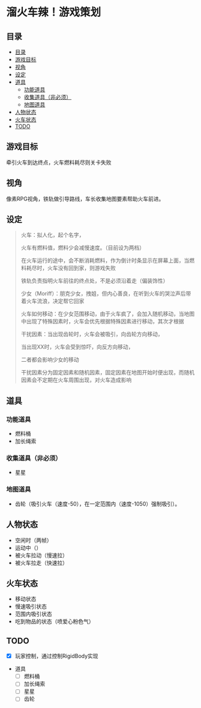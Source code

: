 # **溜火车辣！游戏策划**

## 目录
- [目录](#目录)
- [游戏目标](#游戏目标)
- [视角](#视角)
- [设定](#设定)
- [道具](#道具)
  - [功能道具](#功能道具)
  - [收集道具（非必须）](#收集道具非必须)
  - [地图道具](#地图道具)
- [人物状态](#人物状态)
- [火车状态](#火车状态)
- [TODO](#todo)

## 游戏目标

牵引火车到达终点，火车燃料耗尽则关卡失败

## 视角

像素RPG视角，铁轨做引导路线，车长收集地图要素帮助火车前进。

## 设定

> 火车：拟人化，起个名字，
>
> 火车有燃料值，燃料少会减慢速度。（目前设为两档）
>
> 在火车运行的途中，会不断消耗燃料，作为倒计时条显示在屏幕上面，当燃料耗尽时，火车没有回到家，则游戏失败
>
> 铁轨负责指明火车前往的终点处，不是必须沿着走（偏装饰性）
>
> 少女（Moriff）：朋克少女，拽姐，但内心善良，在听到火车的哭泣声后带着火车流浪，决定帮它回家
>
> 火车如何移动：在少女范围移动，由于火车疯了，会加入随机移动，当地图中出现了特殊因素时，火车会优先根据特殊因素进行移动，其次才根据
>
> 干扰因素：当出现齿轮时，火车会被吸引，向齿轮方向移动，
>
> 当出现XX时，火车会受到惊吓，向反方向移动，
>
> 二者都会影响少女的移动
>
> 干扰因素分为固定因素和随机因素，固定因素在地图开始时便出现，而随机因素会不定期在火车周围出现，对火车造成影响

## 道具

### 功能道具

- 燃料桶
- 加长绳索

### 收集道具（非必须）

- 星星

### 地图道具

- 齿轮（吸引火车（速度-50），在一定范围内（速度-1050）强制吸引）。

## 人物状态

- 空闲时（两帧）
- 运动中（）
- 被火车拉动（慢速拉）
- 被火车拉走（快速拉）

## 火车状态

- 移动状态
- 慢速吸引状态
- 范围内吸引状态
- 吃到物品的状态（喷爱心粉色气）

## TODO

- [x] 玩家控制，通过控制RigidBody实现
- 道具
  - [ ] 燃料桶
  - [ ] 加长绳索
  - [ ] 星星
  - [ ] 齿轮
